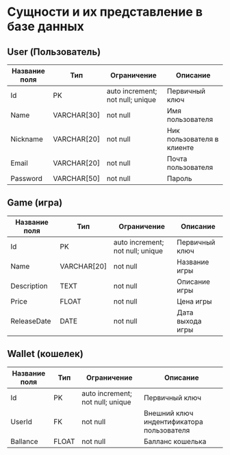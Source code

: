 # Сущности и их представление в базе данных

## User (Пользователь)
| Название поля | Тип | Ограничение | Описание |
|---------------|-----|-------------|----------|
|Id|PK|auto increment; not null; unique|Первичный ключ|
|Name|VARCHAR[30]| not null|Имя пользователя|
|Nickname|VARCHAR[20]|not null| Ник пользователя в клиенте|
|Email|VARCHAR[20]|not null| Почта пользователя|
|Password|VARCHAR[50]|not null|Пароль|

## Game (игра)
| Название поля | Тип | Ограничение | Описание |
|---------------|-----|-------------|----------|
|Id|PK|auto increment; not null; unique|Первичный ключ|
|Name|VARCHAR[20]| not null|Название игры|
|Description|TEXT| not null|Описание игры|
|Price|FLOAT| not null|Цена игры|
|ReleaseDate|DATE|not null|Дата выхода игры|

## Wallet (кошелек)
| Название поля | Тип | Ограничение | Описание |
|---------------|-----|-------------|----------|
|Id|PK|auto increment; not null; unique|Первичный ключ|
|UserId|FK|not null|Внешний ключ индентификатора пользователя|
|Ballance|FLOAT|not null| Балланс кошелька|

